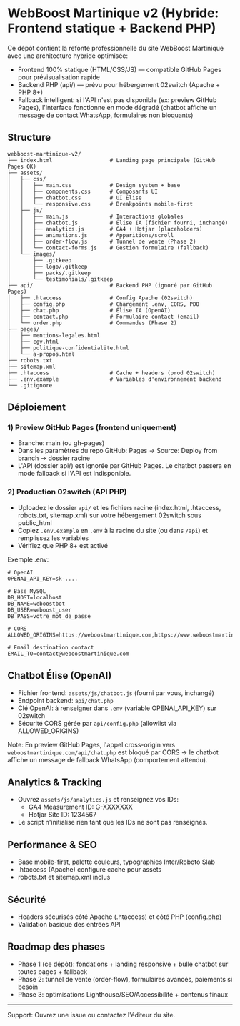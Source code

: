 # WebBoost Martinique v2 (Hybride: Frontend statique + Backend PHP)

Ce dépôt contient la refonte professionnelle du site WebBoost Martinique avec une architecture hybride optimisée:

- Frontend 100% statique (HTML/CSS/JS) — compatible GitHub Pages pour prévisualisation rapide
- Backend PHP (api/) — prévu pour hébergement 02switch (Apache + PHP 8+)
- Fallback intelligent: si l'API n'est pas disponible (ex: preview GitHub Pages), l'interface fonctionne en mode dégradé (chatbot affiche un message de contact WhatsApp, formulaires non bloquants)

## Structure

```
webboost-martinique-v2/
├── index.html                  # Landing page principale (GitHub Pages OK)
├── assets/
│   ├── css/
│   │   ├── main.css            # Design system + base
│   │   ├── components.css      # Composants UI
│   │   ├── chatbot.css         # UI Élise
│   │   └── responsive.css      # Breakpoints mobile-first
│   ├── js/
│   │   ├── main.js             # Interactions globales
│   │   ├── chatbot.js          # Élise IA (fichier fourni, inchangé)
│   │   ├── analytics.js        # GA4 + Hotjar (placeholders)
│   │   ├── animations.js       # Apparitions/scroll
│   │   ├── order-flow.js       # Tunnel de vente (Phase 2)
│   │   └── contact-forms.js    # Gestion formulaire (fallback)
│   └── images/
│       ├── .gitkeep
│       ├── logo/.gitkeep
│       ├── packs/.gitkeep
│       └── testimonials/.gitkeep
├── api/                        # Backend PHP (ignoré par GitHub Pages)
│   ├── .htaccess               # Config Apache (02switch)
│   ├── config.php              # Chargement .env, CORS, PDO
│   ├── chat.php                # Élise IA (OpenAI)
│   ├── contact.php             # Formulaire contact (email)
│   └── order.php               # Commandes (Phase 2)
├── pages/
│   ├── mentions-legales.html
│   ├── cgv.html
│   ├── politique-confidentialite.html
│   └── a-propos.html
├── robots.txt
├── sitemap.xml
├── .htaccess                   # Cache + headers (prod 02switch)
├── .env.example                # Variables d'environnement backend
└── .gitignore
```

## Déploiement

### 1) Preview GitHub Pages (frontend uniquement)
- Branche: main (ou gh-pages)
- Dans les paramètres du repo GitHub: Pages → Source: Deploy from branch → dossier racine
- L'API (dossier api/) est ignorée par GitHub Pages. Le chatbot passera en mode fallback si l'API est indisponible.

### 2) Production 02switch (API PHP)
- Uploadez le dossier `api/` et les fichiers racine (index.html, .htaccess, robots.txt, sitemap.xml) sur votre hébergement 02switch sous public_html
- Copiez `.env.example` en `.env` à la racine du site (ou dans `/api`) et remplissez les variables
- Vérifiez que PHP 8+ est activé

Exemple .env:

```
# OpenAI
OPENAI_API_KEY=sk-....

# Base MySQL
DB_HOST=localhost
DB_NAME=weboostbot
DB_USER=weboost_user
DB_PASS=votre_mot_de_passe

# CORS
ALLOWED_ORIGINS=https://weboostmartinique.com,https://www.weboostmartinique.com

# Email destination contact
EMAIL_TO=contact@weboostmartinique.com
```

## Chatbot Élise (OpenAI)
- Fichier frontend: `assets/js/chatbot.js` (fourni par vous, inchangé)
- Endpoint backend: `api/chat.php`
- Clé OpenAI: à renseigner dans `.env` (variable OPENAI_API_KEY) sur 02switch
- Sécurité CORS gérée par `api/config.php` (allowlist via ALLOWED_ORIGINS)

Note: En preview GitHub Pages, l'appel cross-origin vers `weboostmartinique.com/api/chat.php` est bloqué par CORS → le chatbot affiche un message de fallback WhatsApp (comportement attendu).

## Analytics & Tracking
- Ouvrez `assets/js/analytics.js` et renseignez vos IDs:
  - GA4 Measurement ID: G-XXXXXXX
  - Hotjar Site ID: 1234567
- Le script n'initialise rien tant que les IDs ne sont pas renseignés.

## Performance & SEO
- Base mobile-first, palette couleurs, typographies Inter/Roboto Slab
- .htaccess (Apache) configure cache pour assets
- robots.txt et sitemap.xml inclus

## Sécurité
- Headers sécurisés côté Apache (.htaccess) et côté PHP (config.php)
- Validation basique des entrées API

## Roadmap des phases
- Phase 1 (ce dépôt): fondations + landing responsive + bulle chatbot sur toutes pages + fallback
- Phase 2: tunnel de vente (order-flow), formulaires avancés, paiements si besoin
- Phase 3: optimisations Lighthouse/SEO/Accessibilité + contenus finaux

---

Support: Ouvrez une issue ou contactez l'éditeur du site.